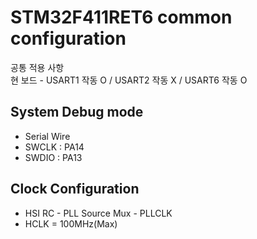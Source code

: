 # STM32F411RET6 common configuration
공통 적용 사항  
현 보드 - USART1 작동 O / USART2 작동 X / USART6 작동 O  

## System Debug mode
- Serial Wire
- SWCLK : PA14
- SWDIO : PA13

## Clock Configuration
- HSI RC - PLL Source Mux - PLLCLK
- HCLK = 100MHz(Max)

